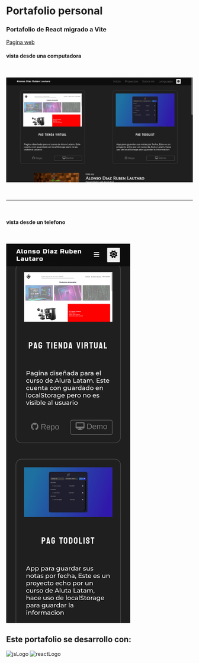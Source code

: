 # Portafolio personal

### Portafolio de React migrado a Vite

[Pagina web](https://portafolio-personal-inky.vercel.app/)

#### vista desde una computadora

<br>

![vista desde una computadora](/src/img/captura%20de%20pantalla/portafolio.png)

<br>

---
<br>

#### vista desde un telefono
<br>

![vista movil del portafolio](</src/img/captura%20de%20pantalla/portafolio-h7a4-kcm506ewb-l4ut4r0-d3v.vercel.app_(Pixel%205).png>)


## Este portafolio se desarrollo con:

![jsLogo](https://img.shields.io/badge/JavaScript-black?style=for-the-badge&logo=javaScript)
![reactLogo](https://img.shields.io/badge/ReactJS-black?style=for-the-badge&logo=React)